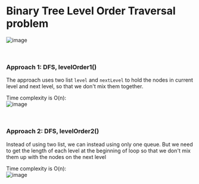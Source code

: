 # Binary Tree Level Order Traversal problem
![image](https://user-images.githubusercontent.com/25105806/135959044-2e29e7f5-0ff8-4524-b092-7bcc5a8d91df.png)

<br />

### Approach 1: DFS, levelOrder1()
The approach uses two list `level` and `nextLevel` to hold the nodes in current level and next level, so that we don't mix them together. 

Time complexity is O(n):\
![image](https://user-images.githubusercontent.com/25105806/135959177-22711919-b83c-4649-a66e-5a43a7bd7cf4.png)

<br />

### Approach 2: DFS, levelOrder2()
Instead of using two list, we can instead using only one queue. But we need to get the length of each level at the beginning of loop so that we don't mix them up with the nodes on the next level

Time complexity is O(n):\
![image](https://user-images.githubusercontent.com/25105806/135959285-5c415451-324c-4e50-9957-152bfb79ee48.png)
